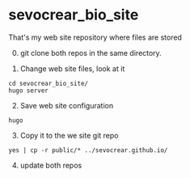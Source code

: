 # sevocrear_bio_site
That's my web site repository where files are stored


0. git clone both repos in the same directory.

1. Change web site files, look at it
```
cd sevocrear_bio_site/
hugo server
```
2. Save web site configuration
```
hugo
```
3. Copy it to the we site git repo
```
yes | cp -r public/* ../sevocrear.github.io/
```
4. update both repos